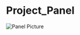 # Project_Panel

![Panel Picture](https://user-images.githubusercontent.com/20032550/150652211-64576f2f-2dca-442b-b987-3ae62dd4180b.jpg)
